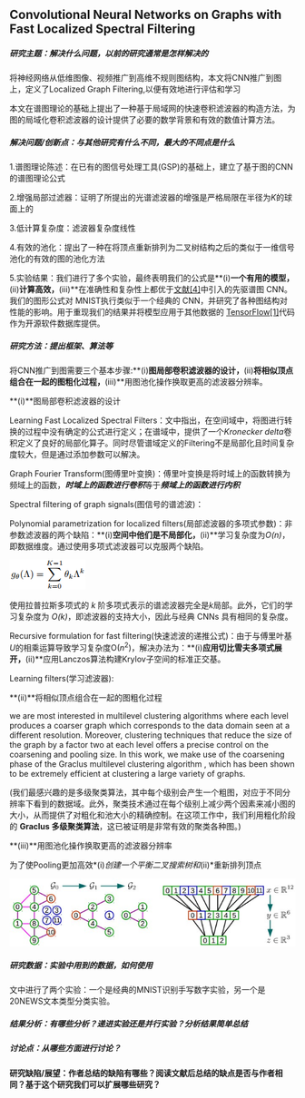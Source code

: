## Convolutional Neural Networks on Graphs with Fast Localized Spectral Filtering

##### **研究主题：解决什么问题，以前的研究通常是怎样解决的**

将神经网络从低维图像、视频推广到高维不规则图结构，本文将CNN推广到图上，定义了Localized Graph Filtering,以便有效地进行评估和学习

本文在谱图理论的基础上提出了一种基于局域网的快速卷积滤波器的构造方法，为图的局域化卷积滤波器的设计提供了必要的数学背景和有效的数值计算方法。



##### **解决问题/创新点：与其他研究有什么不同，最大的不同点是什么**

1.谱图理论陈述：在已有的图信号处理工具(GSP)的基础上，建立了基于图的CNN的谱图理论公式

2.增强局部过滤器：证明了所提出的光谱滤波器的增强是严格局限在半径为*K*的球面上的

3.低计算复杂度：滤波器复杂度线性

4.有效的池化：提出了一种在将顶点重新排列为二叉树结构之后的类似于一维信号池化的有效的图的池化方法

5.实验结果：我们进行了多个实验，最终表明我们的公式是**(i)**一个有用的模型，**(ii)**计算高效，**(iii)**在准确性和复杂性上都优于[文献[4]](https://arxiv.org/abs/1312.6203)中引入的先驱谱图 CNN。我们的图形公式对 MNIST执行类似于一个经典的 CNN，并研究了各种图结构对性能的影响。用于重现我们的结果并将模型应用于其他数据的 [TensorFlow[1]](https://arxiv.org/abs/1603.04467v1)代码作为开源软件数据库提供。



#####  **研究方法：提出框架、算法等**

将CNN推广到图需要三个基本步骤:**(i)**图局部卷积滤波器的设计，**(ii)**将相似顶点组合在一起的图粗化过程，**(iii)**用图池化操作换取更高的滤波器分辨率。



**(i)**图局部卷积滤波器的设计

Learning Fast Localized Spectral Filters：文中指出，在空间域中，将图进行转换的过程中没有确定的公式进行定义；在谱域中，提供了一个*Kronecker delta*卷积定义了良好的局部化算子。同时尽管谱域定义的Filtering不是局部化且时间复杂度较大，但是通过添加参数可以解决。

Graph Fourier Transform(图傅里叶变换)：傅里叶变换是将时域上的函数转换为频域上的函数，***时域上的函数进行卷积***等于***频域上的函数进行内积***

Spectral filtering of graph signals(图信号的谱滤波)：

Polynomial parametrization for localized filters(局部滤波器的多项式参数)：非参数滤波器的两个缺陷：**(i)**空间中他们是不局部化，**(ii)**学习复杂度为*O(n)*，即数据维度。通过使用多项式滤波器可以克服两个缺陷。

![1570449687888](1570449687888.png)

使用拉普拉斯多项式的 *k* 阶多项式表示的谱滤波器完全是*k*局部。此外，它们的学习复杂度为 *O(k)*，即滤波器的支持大小，因此与经典 CNNs 具有相同的复杂度。

Recursive formulation for fast filtering(快速滤波的递推公式)：由于与傅里叶基*U*的相乘运算导致学习复杂度O($n^2$)，解决办法为：**(i)**应用切比雪夫多项式展开，**(ii)**应用Lanczos算法构建Krylov子空间的标准正交基。

Learning filters(学习滤波器):



**(ii)**将相似顶点组合在一起的图粗化过程

we  are  most  interested  in  multilevel  clustering  algorithms where  each  level  produces  a  coarser  graph  which  corresponds  to  the  data  domain  seen  at  a different resolution. Moreover, clustering techniques that reduce the size of the graph by a factor two at each level offers a precise control on the coarsening and pooling size. In this work, we make use  of  the  coarsening  phase  of  the  Graclus  multilevel  clustering  algorithm ,  which  has  been shown  to  be  extremely  efficient  at  clustering  a  large  variety  of  graphs. 

(我们最感兴趣的是多级聚类算法，其中每个级别会产生一个粗图，对应于不同分辨率下看到的数据域。此外，聚类技术通过在每个级别上减少两个因素来减小图的大小，从而提供了对粗化和池大小的精确控制。在这项工作中，我们利用粗化阶段的 **Graclus 多级聚类算法**，这已被证明是非常有效的聚类各种图。)



**(iii)**用图池化操作换取更高的滤波器分辨率

为了使Pooling更加高效*(i)*创建一个平衡二叉搜索树和*(ii)*重新排列顶点

![Example of Graph Coarsening and Pooling](Snipaste_2019-10-07_21-26-51.jpg)





##### **研究数据：实验中用到的数据，如何使用**

 文中进行了两个实验：一个是经典的MNIST识别手写数字实验，另一个是20NEWS文本类型分类实验。



##### **结果分析：有哪些分析？递进实验还是并行实验？分析结果简单总结**



#####  **讨论点：从哪些方面进行讨论？**



 **研究缺陷/展望：作者总结的缺陷有哪些？阅读文献后总结的缺点是否与作者相同？基于这个研究我们可以扩展哪些研究？**